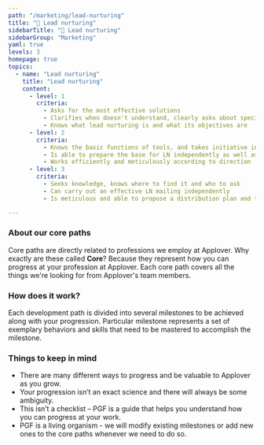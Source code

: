 ```yaml
---
path: "/marketing/lead-nurturing"
title: "🔗 Lead nurturing"
sidebarTitle: "🔗 Lead nurturing"
sidebarGroup: "Marketing"
yaml: true
levels: 3
homepage: true
topics:
  - name: "Lead nurturing"
    title: "Lead nurturing"
    content:
      - level: 1
        criteria:
          - Asks for the most effective solutions
          - Clarifies when doesn't understand, clearly asks about specific LN activities
          - Knows what lead nurturing is and what its objectives are
      - level: 2
        criteria:
          - Knows the basic functions of tools, and takes initiative in LN mailings
          - Is able to prepare the base for LN independently as well as for messages drafts and scripts
          - Works efficiently and meticulously according to direction
      - level: 3
        criteria:
          - Seeks knowledge, knows where to find it and who to ask
          - Can carry out an effective LN mailing independently
          - Is meticulous and able to propose a distribution plan and to introduce a new person to the strategy/tools

---
```

### About our core paths
Core paths are directly related to professions we employ at Applover. Why exactly are these called **Core**? Because they represent how you can progress at your profession at Applover. Each core path covers all the things we're looking for from Applover's team members.

### How does it work?
Each development path is divided into several milestones to be achieved along with your progression. Particular milestone represents a set of exemplary behaviors and skills that need to be mastered to accomplish the milestone.

### Things to keep in mind
- There are many different ways to progress and be valuable to Applover as you grow.
- Your progression isn’t an exact science and there will always be some ambiguity.
- This isn’t a checklist – PGF is a guide that helps you understand how you can progress at your work.
- PGF is a living organism - we will modify existing milestones or add new ones to the core paths whenever we need to do so.
